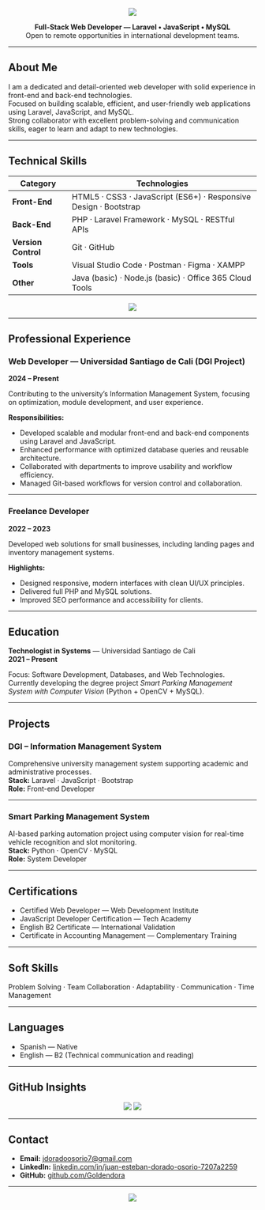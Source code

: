 <!-- GitHub Profile README - Juan Esteban Dorado Osorio -->

<p align="center">
  <img src="https://capsule-render.vercel.app/api?type=waving&color=0:405EFF,100:00D4FF&height=180&section=header&text=Juan%20Esteban%20Dorado%20Osorio&fontSize=30&fontColor=ffffff&animation=fadeIn" />
</p>

<p align="center">
  <b>Full-Stack Web Developer — Laravel • JavaScript • MySQL</b><br>
  Open to remote opportunities in international development teams.
</p>

---

## About Me

I am a dedicated and detail-oriented web developer with solid experience in front-end and back-end technologies.  
Focused on building scalable, efficient, and user-friendly web applications using Laravel, JavaScript, and MySQL.  
Strong collaborator with excellent problem-solving and communication skills, eager to learn and adapt to new technologies.

---

## Technical Skills

| Category | Technologies |
|-----------|---------------|
| **Front-End** | HTML5 · CSS3 · JavaScript (ES6+) · Responsive Design · Bootstrap |
| **Back-End** | PHP · Laravel Framework · MySQL · RESTful APIs |
| **Version Control** | Git · GitHub |
| **Tools** | Visual Studio Code · Postman · Figma · XAMPP |
| **Other** | Java (basic) · Node.js (basic) · Office 365 Cloud Tools |



<p align="center">
  <img src="https://skillicons.dev/icons?i=html,css,js,php,laravel,mysql,bootstrap,git,github,figma,vscode,postman" />
</p>

---

## Professional Experience

### Web Developer — Universidad Santiago de Cali (DGI Project)  
**2024 – Present**

Contributing to the university’s Information Management System, focusing on optimization, module development, and user experience.  

**Responsibilities:**  
- Developed scalable and modular front-end and back-end components using Laravel and JavaScript.  
- Enhanced performance with optimized database queries and reusable architecture.  
- Collaborated with departments to improve usability and workflow efficiency.  
- Managed Git-based workflows for version control and collaboration.

---

### Freelance Developer  
**2022 – 2023**

Developed web solutions for small businesses, including landing pages and inventory management systems.  

**Highlights:**  
- Designed responsive, modern interfaces with clean UI/UX principles.  
- Delivered full PHP and MySQL solutions.  
- Improved SEO performance and accessibility for clients.

---

## Education

**Technologist in Systems** — Universidad Santiago de Cali  
**2021 – Present**

Focus: Software Development, Databases, and Web Technologies.  
Currently developing the degree project *Smart Parking Management System with Computer Vision* (Python + OpenCV + MySQL).

---

## Projects

### DGI – Information Management System  
Comprehensive university management system supporting academic and administrative processes.  
**Stack:** Laravel · JavaScript · Bootstrap  
**Role:** Front-end Developer  

---

### Smart Parking Management System  
AI-based parking automation project using computer vision for real-time vehicle recognition and slot monitoring.  
**Stack:** Python · OpenCV · MySQL  
**Role:** System Developer  

---

## Certifications

- Certified Web Developer — Web Development Institute  
- JavaScript Developer Certification — Tech Academy  
- English B2 Certificate — International Validation  
- Certificate in Accounting Management — Complementary Training  

---

## Soft Skills

Problem Solving · Team Collaboration · Adaptability · Communication · Time Management  

---

## Languages

- Spanish — Native  
- English — B2 (Technical communication and reading)  

---

## GitHub Insights

<p align="center">
  <img src="https://github-readme-stats.vercel.app/api/top-langs/?username=Goldendora&layout=compact&theme=tokyonight&hide_border=true" />
  <img src="https://github-readme-stats.vercel.app/api?username=Goldendora&show_icons=true&theme=tokyonight&hide_border=true" />
</p>

---

## Contact

- **Email:** [jdoradoosorio7@gmail.com](mailto:jdoradoosorio7@gmail.com)  
- **LinkedIn:** [linkedin.com/in/juan-esteban-dorado-osorio-7207a2259](https://linkedin.com/in/juan-esteban-dorado-osorio-7207a2259)  
- **GitHub:** [github.com/Goldendora](https://github.com/Goldendora)  

---

<p align="center">
  <img src="https://capsule-render.vercel.app/api?type=waving&color=0:00D4FF,100:405EFF&height=120&section=footer" />
</p>
